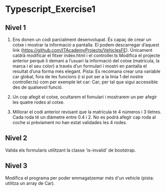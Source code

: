 # Typescript_Exercise1

## Nivel 1

1) Ens donen un codi parcialment desenvolupat. 
És capaç de crear un cotxe i mostrar la informació a pantalla. El podem descarregar d’aquest link (https://github.com/ITAcademyProjects/VehiclesFE). 
Únicament caldrà modificar el fitxer index.html i el controller.ts
Modifica el projecte anterior perquè li demani a l’usuari la informació del cotxe (matrícula, la marca i el seu color) a través d’un formulari i mostri en pantalla el resultat d’una forma més elegant.
Pista: Es recomana crear una variable car global, fora de les funcions (i si pot ser a la línia 1 del nostre controller.ts) com per exemple let car: Car; per tal que sigui accessible des de qualsevol funció.

2) Un cop afegit el cotxe, ocultarem el fomulari i mostrarem un per afegir les quatre rodes al cotxe.

3) Millorar el codi anterior revisant que la matrícula té 4 números i 3 lletres. Cada roda té un diàmetre entre 0.4 i 2. 
No es podrà afegir cap roda al coche si prèviament no han estat validades les 4 rodes.


## Nivel 2

Valida els formularis utilitzant la classe 'is-invalid' de bootstrap.


## Nivel 3

Modifica el programa per poder emmagatzemar més d'un vehicle (pista: utilitza un array de Car).